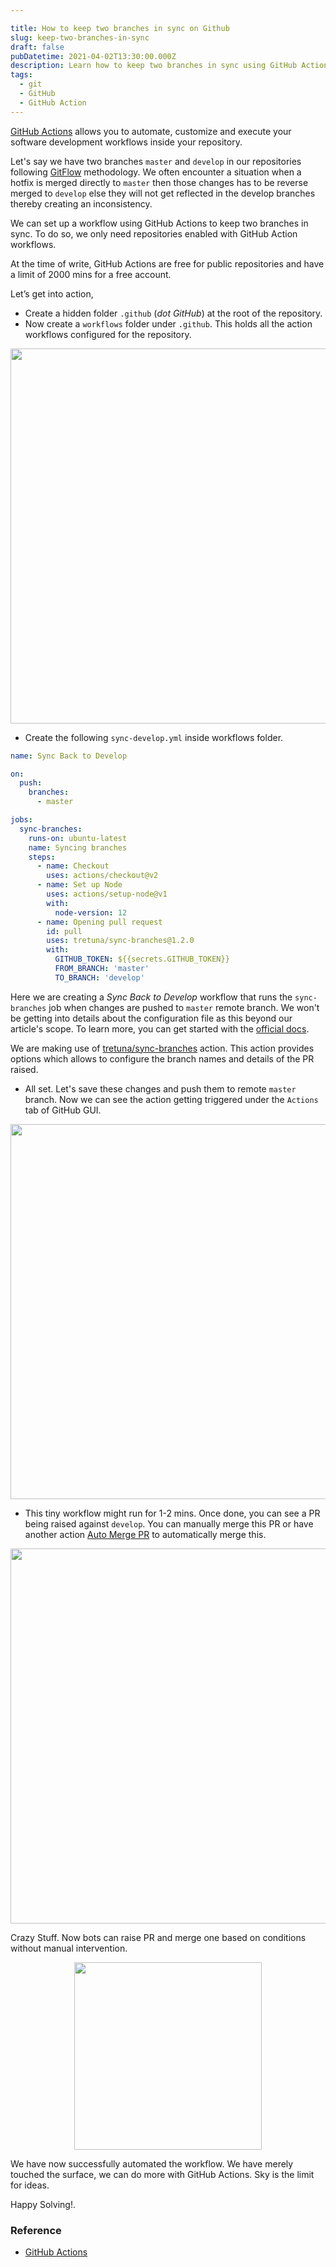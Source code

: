 ```yaml
---

title: How to keep two branches in sync on Github
slug: keep-two-branches-in-sync
draft: false
pubDatetime: 2021-04-02T13:30:00.000Z
description: Learn how to keep two branches in sync using GitHub Action
tags:
  - git
  - GitHub
  - GitHub Action
---
```

[GitHub Actions](https://github.com/features/actions) allows you to automate, customize and execute your software development workflows inside your repository. 

Let's say we have two branches `master` and `develop` in our repositories following [GitFlow](https://www.atlassian.com/git/tutorials/comparing-workflows/gitflow-workflow) methodology. We often encounter a situation when a hotfix is merged directly to `master` then those changes has to be reverse merged to `develop` else they will not get reflected in the develop branches thereby creating an inconsistency.

We can set up a workflow using GitHub Actions to keep two branches in sync. To do so, we only need repositories enabled with GitHub Action workflows.

At the time of write, GitHub Actions are free for public repositories and have a limit of 2000 mins for a free account.

Let’s get into action,
* Create a hidden folder `.github` (*dot GitHub*) at the root of the repository. 
* Now create a `workflows` folder under `.github`. This holds all the action workflows configured for the repository.

<div style="text-align:center">
  <img src="https://i.imgur.com/Ri53Des.png" width="600" />
</div>

* Create the following `sync-develop.yml` inside workflows folder.

```yaml
name: Sync Back to Develop

on:
  push:
    branches:
      - master

jobs:
  sync-branches:
    runs-on: ubuntu-latest
    name: Syncing branches
    steps:
      - name: Checkout
        uses: actions/checkout@v2
      - name: Set up Node
        uses: actions/setup-node@v1
        with:
          node-version: 12
      - name: Opening pull request
        id: pull
        uses: tretuna/sync-branches@1.2.0
        with:
          GITHUB_TOKEN: ${{secrets.GITHUB_TOKEN}}
          FROM_BRANCH: 'master'
          TO_BRANCH: 'develop'
```

Here we are creating a *Sync Back to Develop* workflow that runs the `sync-branches` job when changes are pushed to `master` remote branch. We won't be getting into details about the configuration file as this beyond our article's scope. To learn more, you can get started with the [official docs](https://docs.github.com/en/actions).

We are making use of [tretuna/sync-branches](https://github.com/marketplace/actions/sync-branches) action. This action provides options which allows to configure the branch names and details of the PR raised.

 * All set. Let's save these changes and push them to remote `master` branch. Now we can see the action getting triggered under the `Actions` tab of GitHub GUI.

<div style="text-align:center">
  <img src="https://i.imgur.com/q7LAtmH.png" width="600" />
</div>


* This tiny workflow might run for 1-2 mins. Once done, you can see a PR being raised against `develop`. You can manually merge this PR or have another action [Auto Merge PR](https://github.com/pascalgn/automerge-action) to automatically merge this.

<div style="text-align:center">
  <img src="https://i.imgur.com/xDytrBp.png" width="600" />
</div>

Crazy Stuff. Now bots can raise PR and merge one based on conditions without manual intervention. 

<div style="text-align:center">
<img src="https://media.giphy.com/media/eaECZB7V6GACc/giphy.gif"  width="300" />
</div>

We have now successfully automated the workflow. We have merely touched the surface, we can do more with GitHub Actions. Sky is the limit for ideas.

Happy Solving!.

### Reference
* [GitHub Actions](https://docs.github.com/en/actions)
